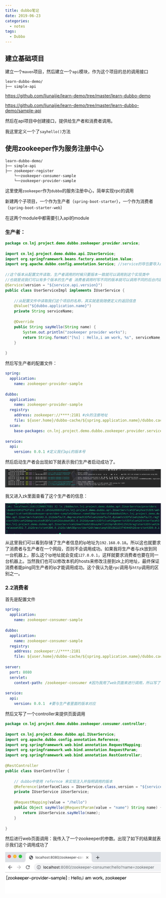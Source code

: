 ```yaml
---
title: dubbo笔记
date: 2019-06-23
categories:
  - notes
tags:
  - Dubbo
---
```


## 建立基础项目

建立一个`maven`项目，然后建立一个`api`模块，作为这个项目的总的调用接口

```
learn-dubbo-demo/
├── simple-api
```

https://github.com/liunaijie/learn-demo/tree/master/learn-dubbo-demo  

https://github.com/liunaijie/learn-demo/tree/master/learn-dubbo-demo/sample-api

然后在api项目中创建接口，提供给生产者和消费者调用。  

我这里定义一个了`sayhello()`方法

<!--more-->

## 使用zookeeper作为服务注册中心

```
learn-dubbo-demo/
├── simple-api
├── zookeeper-register
	└──zookeeper-consumer-sample
    └──zookeeper-provider-sample
```

这里使用`zookeeper`作为`dubbo`的服务注册中心，简单实现rpc的调用

新建两个子项目，一个作为生产者（`spring-boot-starter`），一个作为消费者  （`spring-boot-starter-web`）

在这两个module中都需要引入api的module

### 生产者：

```java
package cn.lnj.project.demo.dubbo.zookeeper.provider.service;

import cn.lnj.project.demo.dubbo.api.IUserService;
import org.springframework.beans.factory.annotation.Value;
import org.apache.dubbo.config.annotation.Service; //service的导包要导入dubbo的包，而不是spring的包

//这个版本从配置文件读取，生产者调用的时候只要版本一致就可以调用到这个实现类中
//也就是说我们可以有多个版本的生产者 消费者调用时写不同的版本就可以调用不同的后台内容
@Service(version = "${service.api.version}")
public class UserServiceImpl implements IUserService {
	
	//从配置文件中读取我们这个项目的名称，其实就是我随便定义的返回信息
	@Value("${dubbo.application.name}")
	private String serviceName;

	@Override
	public String sayHello(String name) {
		System.out.println("zookeeper provider works");
		return String.format("[%s] : Hello,i am work, %s", serviceName, name);
	}

}
```

然后写生产者的配置文件：

```yml
spring:
  application:
    name: zookeeper-provider-sample

dubbo:
  application:
    name: zookeeper-provider-sample
  registry:
    address: zookeeper://****:2181 #zk的注册地址
    file: ${user.home}/dubbo-cache/${spring.application.name}/dubbo.cache
  scan:
    base-packages: cn.lnj.project.demo.dubbo.zookeeper.provider.service #实现类的包，dubbo会扫描这个包下，我们如果把实现类放在这个包外就注册不了

service:
  api:
    version: 0.0.1 #定义我们api的版本号
```

然后启动生产者会出现如下就表示我们生产者启动成功了。

![zookeeper-provider](https://raw.githubusercontent.com/liunaijie/images/master/1562133824449.jpg)

我又进入zk里面查看了这个生产者的信息：

![zk-provider-info](https://raw.githubusercontent.com/liunaijie/images/master/1562134014446.jpg)

从这里我们可以看到存储了生产者信息的ip地址为`192.168.0.18`。所以这也就要求了消费者与生产者在一个网段，否则不会调用成功。如果我将生产者与zk放到同一台机器上，那么这个ip地址就会变成`127.0.0.1`，这样就要求消费者也要在同一台机器上。当然我们也可以修改本机的hosts来修改注册到zk上的地址，最终保证消费者能ping同生产者的ip才能调用成功。这个我认为是`rpc`调用与`http`调用的区别之一。

### 2.2消费者

首先是配置文件

```yml
spring:
  application:
    name: zookeeper-consumer-sample

dubbo:
  application:
    name: zookeeper-consumer-sample
  registry:
    address: zookeeper://****:2181
    file: ${user.home}/dubbo-cache/${spring.application.name}/dubbo.cache

server:
  port: 8080
  servlet:
    context-path: /zookeeper-consumer #因为我用了web页面来进行调用，所以写了一个上下文

service:
  api:
    version: 0.0.1  #要与生产者里面的版本对应
```

然后又写了一个controller来提供页面调用

```java
package cn.lnj.project.demo.dubbo.zookeeper.consumer.controller;

import cn.lnj.project.demo.dubbo.api.IUserService;
import org.apache.dubbo.config.annotation.Reference;
import org.springframework.web.bind.annotation.RequestMapping;
import org.springframework.web.bind.annotation.RequestParam;
import org.springframework.web.bind.annotation.RestController;

@RestController
public class UserController {
	
    // dubbo中使用 refernce 来实现注入并指明调用的版本
	@Reference(interfaceClass = IUserService.class,version = "${service.api.version}")
	private IUserService iUserService;

	@RequestMapping(value = "/hello")
	public Object sayHello(@RequestParam(value = "name") String name) {
		return iUserService.sayHello(name);
	}

}
```

然后进行web页面调用：我传入了一个zookeeper的参数。出现了如下的结果就表示我们这个调用成功了

![zk-consumer-web](https://raw.githubusercontent.com/liunaijie/images/master/1562134832228.jpg)

